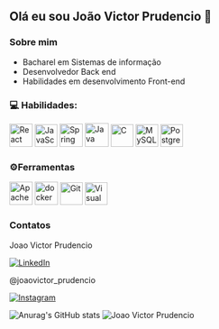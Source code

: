 ## Olá eu sou João Victor Prudencio 👋


### Sobre mim

* Bacharel em Sistemas de informação
* Desenvolvedor Back end 
* Habilidades em desenvolvimento Front-end
  

### 💻 Habilidades:
<div style="display: inline_block">
 
  
   <a href="https://reactjs.org/" title="React"><img src="https://github.com/get-icon/geticon/raw/master/icons/react.svg" alt="React" width="41px" height="41px"></a>
  <a href="https://developer.mozilla.org/en-US/docs/Web/JavaScript" title="JavaScript"><img src="https://github.com/get-icon/geticon/raw/master/icons/javascript.svg" alt="JavaScript" width="40px" height="40px"></a>
  <a href="https://spring.io/" title="Spring"><img src="https://github.com/get-icon/geticon/raw/master/icons/spring.svg" alt="Spring" width="41px" height="41px"></a>
  <a href="https://www.java.com/" title="Java"><img src="https://github.com/get-icon/geticon/raw/master/icons/java.svg" alt="Java" width="42px" height="42px"></a>
  <a href="https://en.wikipedia.org/wiki/C_(programming_language)" title="C"><img src="https://github.com/get-icon/geticon/raw/master/icons/c.svg" alt="C" width="40px" height="40px"></a>
  <a href="https://dev.mysql.com/" title="MySQL"><img src="https://github.com/get-icon/geticon/raw/master/icons/mysql.svg" alt="MySQL" width="40px" height="40px"></a>
  <a href="https://www.postgresql.org/" title="PostgreSQL"><img src="https://github.com/get-icon/geticon/raw/master/icons/postgresql.svg" alt="PostgreSQL" width="40px" height="40px"></a>
</div>

### ⚙️Ferramentas

<div style="display: inline_block">

   <a href="https://www.apache.org/" title="Apache"><img src="https://github.com/get-icon/geticon/raw/master/icons/apache.svg" alt="Apache" width="41px" height="41px"></a>
   <a href="https://www.docker.com/" title="docker"><img src="https://github.com/get-icon/geticon/raw/master/icons/docker-icon.svg" alt="docker" width="41px" height="41px"></a>
    <a href="https://git-scm.com/" title="Git"><img src="https://github.com/get-icon/geticon/raw/master/icons/git-icon.svg" alt="Git" width="40px" height="40px"></a>
  <a href="https://code.visualstudio.com/" title="Visual Studio Code"><img src="https://github.com/get-icon/geticon/raw/master/icons/visual-studio-code.svg" alt="Visual Studio Code" width="40px" height="40px"></a>
</div>

### Contatos
<div>Joao Victor Prudencio</div>

<a href="https://www.linkedin.com/in/joão-victor-prudencio">![LinkedIn](https://img.shields.io/badge/linkedin-%230077B5.svg?style=for-the-badge&logo=linkedin&logoColor=white)</a>

<div>@joaovictor_prudencio</div>

<a href="https://www.instagram.com/joao_victorprudencio/">![Instagram](https://img.shields.io/badge/Instagram-%23E4405F.svg?style=for-the-badge&logo=Instagram&logoColor=white)</a>

![Anurag's GitHub stats](https://github-readme-stats.vercel.app/api?username=joaovictorprudencio&show_icons=true&theme=transparent)
![Joao Victor Prudencio](https://github-readme-stats.vercel.app/api/top-langs/?username=joaovictorprudencio&layout=compact&langs_count=8&theme=tokyonight)

